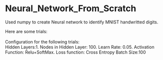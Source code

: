# Neural_Network_From_Scratch


Used numpy to create Neural network to identify MNIST handwritted digits.<br/>

Here are some trials:<br/>  
Configuration for the following trials:<br/>
Hidden Layers:1. 
Nodes in Hidden Layer: 100. 
Learn Rate: 0.05. 
Activation Function: Relu+SoftMax. 
Loss function: Cross Entropy
Batch Size:100
